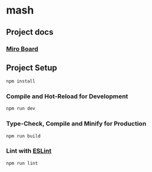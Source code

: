 # mash

## Project docs
### [Miro Board](https://miro.com/app/board/uXjVKz8WsB0=/?share_link_id=114162968484)

## Project Setup

```sh
npm install
```

### Compile and Hot-Reload for Development

```sh
npm run dev
```

### Type-Check, Compile and Minify for Production

```sh
npm run build
```

### Lint with [ESLint](https://eslint.org/)

```sh
npm run lint
```
